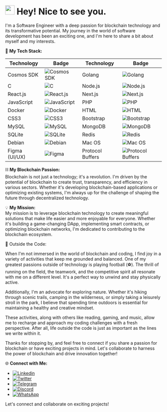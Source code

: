 <h1><img src="https://emojis.slackmojis.com/emojis/images/1531849430/4246/blob-sunglasses.gif?1531849430" width="30"/> Hey! Nice to see you.</h1>

I'm a Software Engineer with a deep passion for blockchain technology and its transformative potential. My journey in the world of software development has been an exciting one, and I'm here to share a bit about myself and my interests.

🚀 **My Tech Stack:**

| Technology             | Badge                                                                                      | Technology | Badge |
|------------------------|--------------------------------------------------------------------------------------------|------------|-------|
| Cosmos SDK             | ![Cosmos SDK](https://img.shields.io/badge/Cosmos%20SDK-00AEEF?style=flat-square&logo=cosmos&logoColor=white) | Golang     | ![Golang](https://img.shields.io/badge/Golang-00ADD8?style=flat-square&logo=go&logoColor=white) |
| C                      | ![C](https://img.shields.io/badge/C-00599C?style=flat-square&logo=c&logoColor=white) | Node.js    | ![Node.js](https://img.shields.io/badge/Node.js-43853D?style=flat-square&logo=node.js&logoColor=white) |
| React.js               | ![React.js](https://img.shields.io/badge/React.js-0081CB?style=flat-square&logo=react&logoColor=61DAFB) | Next.js    | ![Next.js](https://img.shields.io/badge/Next.js-000000?style=flat-square&logo=next.js&logoColor=white) |
| JavaScript             | ![JavaScript](https://img.shields.io/badge/JavaScript-F7DF1E?style=flat-square&logo=javascript&logoColor=black) | PHP       | ![PHP](https://img.shields.io/badge/PHP-777BB4?style=flat-square&logo=php&logoColor=white) |
| Docker                 | ![Docker](https://img.shields.io/badge/Docker-0CC1F3?style=flat-square&logo=docker&logoColor=white) | HTML      | ![HTML](https://img.shields.io/badge/HTML5-E34F26?style=flat-square&logo=html5&logoColor=white) |
| CSS3                   | ![CSS3](https://img.shields.io/badge/CSS3-1572B6?style=flat-square&logo=css3&logoColor=white) | Bootstrap | ![Bootstrap](https://img.shields.io/badge/Bootstrap-563D7C?style=flat-square&logo=bootstrap&logoColor=white) |
| MySQL                  | ![MySQL](https://img.shields.io/badge/MySQL-005C84?style=flat-square&logo=mysql&logoColor=white) | MongoDB   | ![MongoDB](https://img.shields.io/badge/MongoDB-47A248?style=flat-square&logo=mongodb&logoColor=white) |
| SQLite                 | ![SQLite](https://img.shields.io/badge/SQLite-07405E?style=flat-square&logo=sqlite&logoColor=white) | Redis     | ![Redis](https://img.shields.io/badge/redis-%23DD0031.svg?&style=flat-square&logo=redis&logoColor=white) |
| Debian                 | ![Debian](https://img.shields.io/badge/Debian-A81D33?style=flat-square&logo=debian&logoColor=white) | Mac OS    | ![Mac OS](https://img.shields.io/badge/macOS-000000?style=flat-square&logo=apple&logoColor=white) |
| Figma (UI/UX)          | ![Figma](https://img.shields.io/badge/Figma-F24E1E?style=flat-square&logo=figma&logoColor=white) | Protocol Buffers | ![Protocol Buffers](https://img.shields.io/badge/Protocol%20Buffers-007ACC?style=flat-square&logo=protocol-buffers&logoColor=white) |


⛓️ **My Blockchain Passion:**  
Blockchain is not just a technology; it's a revolution. I'm driven by the potential of blockchain to create trust, transparency, and efficiency in various sectors. Whether it's developing blockchain-based applications or optimizing existing systems, I'm always up for the challenge of shaping the future through decentralized technology.

💡 **My Mission:**  
My mission is to leverage blockchain technology to create meaningful solutions that make life easier and more enjoyable for everyone. Whether it's building a game-changing DApp, implementing smart contracts, or optimizing blockchain networks, I'm dedicated to contributing to the blockchain ecosystem.

🌱 Outside the Code:

When I'm not immersed in the world of blockchain and coding, I find joy in a variety of activities that keep me grounded and balanced. One of my greatest passions outside of technology is playing football (⚽). The thrill of running on the field, the teamwork, and the competitive spirit all resonate with me on a different level. It's a perfect way to unwind and stay physically active.

Additionally, I'm an advocate for exploring nature. Whether it's hiking through scenic trails, camping in the wilderness, or simply taking a leisurely stroll in the park, I believe that spending time outdoors is essential for maintaining a healthy and creative mindset.

These activities, along with others like reading, gaming, and music, allow me to recharge and approach my coding challenges with a fresh perspective. After all, life outside the code is just as important as the lines we write within it.


Thanks for stopping by, and feel free to connect if you share a passion for blockchain or have exciting projects in mind. Let's collaborate to harness the power of blockchain and drive innovation together!

🌐 **Connect with Me:**

- [![Linkedin](https://img.shields.io/badge/LinkedIn-0077B5?style=flat-square&logo=linkedin&logoColor=white)](https://www.linkedin.com/in/chibuzor-daniel-uwezukwe/) 
- [![Twitter](https://img.shields.io/badge/Twitter-1DA1F2?style=flat-square&logo=twitter&logoColor=white)](https://twitter.com/ChibuzorWezukwe)
- [![Telegram](https://img.shields.io/badge/Telegram-2CA5E0?style=flat-square&logo=telegram&logoColor=white)](https://t.me/chibuzoruwezukwe)
- [![Discord](https://img.shields.io/badge/Discord-7289DA?style=flat-square&logo=discord&logoColor=white)](https://discord.gg/jMH5uKKj)
- [![WhatsApp](https://img.shields.io/badge/WhatsApp-25D366?style=flat-square&logo=whatsapp&logoColor=white)](https://wa.me/2347066928900)

Let's connect and collaborate on exciting projects!
